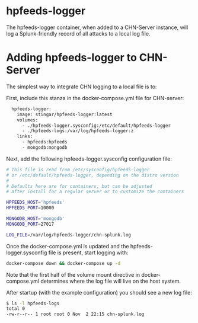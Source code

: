 hpfeeds-logger
=============
The hpfeeds-logger container, when added to a CHN-Server instance, will log a 
Splunk-friendly record of all attacks to a local log file.


# Adding hpfeeds-logger to CHN-Server
The simplest way to integrate CHN logging to a local file is to:

First, include this stanza in the docker-compose.yml file for CHN-server:
```dockerfile
  hpfeeds-logger:
    image: stingar/hpfeeds-logger:latest
    volumes:
      - ./hpfeeds-logger.sysconfig:/etc/default/hpfeeds-logger
      - ./hpfeeds-logs:/var/log/hpfeeds-logger:z
    links:
      - hpfeeds:hpfeeds
      - mongodb:mongodb
```
Next, add the following hpfeeds-logger.sysconfig configuration file:
```bash
# This file is read from /etc/sysconfig/hpfeeds-logger
# or /etc/default/hpfeeds-logger, depending on the distro version
#
# Defaults here are for containers, but can be adjusted
# after install for a regular server or to customize the containers

HPFEEDS_HOST='hpfeeds'
HPFEEDS_PORT=10000

MONGODB_HOST='mongodb'
MONGODB_PORT=27017

LOG_FILE=/var/log/hpfeeds-logger/chn-splunk.log

```
Once the docker-compose.yml is updated and the hpfeeds-logger.sysconfig file is 
present, start logging with:

```bash
docker-compose down && docker-compose up -d
```
Note that the first half of the volume mount directive in docker-compose.yml 
determines where the log file will live on the host system. 

After startup (with the example configuration) you should see a new log file:

```bash
$ ls -l hpfeeds-logs
total 0
-rw-r--r-- 1 root root 0 Nov  2 22:15 chn-splunk.log
``` 
